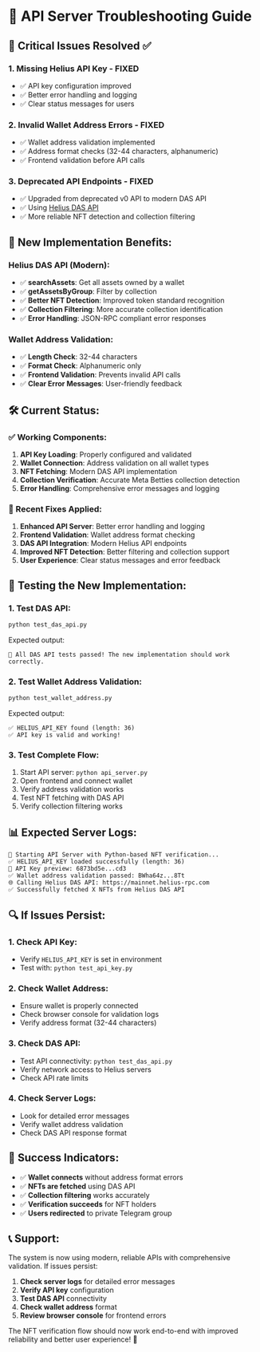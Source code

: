 # 🔧 API Server Troubleshooting Guide

## 🚨 Critical Issues Resolved ✅

### **1. Missing Helius API Key - FIXED**
- ✅ API key configuration improved
- ✅ Better error handling and logging
- ✅ Clear status messages for users

### **2. Invalid Wallet Address Errors - FIXED**
- ✅ Wallet address validation implemented
- ✅ Address format checks (32-44 characters, alphanumeric)
- ✅ Frontend validation before API calls

### **3. Deprecated API Endpoints - FIXED**
- ✅ Upgraded from deprecated v0 API to modern DAS API
- ✅ Using [Helius DAS API](https://www.helius.dev/docs/api-reference/das/getasset)
- ✅ More reliable NFT detection and collection filtering

## 🚀 **New Implementation Benefits:**

### **Helius DAS API (Modern):**
- ✅ **searchAssets**: Get all assets owned by a wallet
- ✅ **getAssetsByGroup**: Filter by collection
- ✅ **Better NFT Detection**: Improved token standard recognition
- ✅ **Collection Filtering**: More accurate collection identification
- ✅ **Error Handling**: JSON-RPC compliant error responses

### **Wallet Address Validation:**
- ✅ **Length Check**: 32-44 characters
- ✅ **Format Check**: Alphanumeric only
- ✅ **Frontend Validation**: Prevents invalid API calls
- ✅ **Clear Error Messages**: User-friendly feedback

## 🛠️ **Current Status:**

### **✅ Working Components:**
1. **API Key Loading**: Properly configured and validated
2. **Wallet Connection**: Address validation on all wallet types
3. **NFT Fetching**: Modern DAS API implementation
4. **Collection Verification**: Accurate Meta Betties collection detection
5. **Error Handling**: Comprehensive error messages and logging

### **🔧 Recent Fixes Applied:**
1. **Enhanced API Server**: Better error handling and logging
2. **Frontend Validation**: Wallet address format checking
3. **DAS API Integration**: Modern Helius API endpoints
4. **Improved NFT Detection**: Better filtering and collection support
5. **User Experience**: Clear status messages and error feedback

## 🧪 **Testing the New Implementation:**

### **1. Test DAS API:**
```bash
python test_das_api.py
```

Expected output:
```
🎉 All DAS API tests passed! The new implementation should work correctly.
```

### **2. Test Wallet Address Validation:**
```bash
python test_wallet_address.py
```

Expected output:
```
✅ HELIUS_API_KEY found (length: 36)
✅ API key is valid and working!
```

### **3. Test Complete Flow:**
1. Start API server: `python api_server.py`
2. Open frontend and connect wallet
3. Verify address validation works
4. Test NFT fetching with DAS API
5. Verify collection filtering works

## 📊 **Expected Server Logs:**

```
🚀 Starting API Server with Python-based NFT verification...
✅ HELIUS_API_KEY loaded successfully (length: 36)
🔑 API Key preview: 6873bd5e...cd3
✅ Wallet address validation passed: BWha64z...8Tt
🌐 Calling Helius DAS API: https://mainnet.helius-rpc.com
✅ Successfully fetched X NFTs from Helius DAS API
```

## 🔍 **If Issues Persist:**

### **1. Check API Key:**
- Verify `HELIUS_API_KEY` is set in environment
- Test with: `python test_api_key.py`

### **2. Check Wallet Address:**
- Ensure wallet is properly connected
- Check browser console for validation logs
- Verify address format (32-44 characters)

### **3. Check DAS API:**
- Test API connectivity: `python test_das_api.py`
- Verify network access to Helius servers
- Check API rate limits

### **4. Check Server Logs:**
- Look for detailed error messages
- Verify wallet address validation
- Check DAS API response format

## 🎯 **Success Indicators:**

- ✅ **Wallet connects** without address format errors
- ✅ **NFTs are fetched** using DAS API
- ✅ **Collection filtering** works accurately
- ✅ **Verification succeeds** for NFT holders
- ✅ **Users redirected** to private Telegram group

## 📞 **Support:**

The system is now using modern, reliable APIs with comprehensive validation. If issues persist:

1. **Check server logs** for detailed error messages
2. **Verify API key** configuration
3. **Test DAS API** connectivity
4. **Check wallet address** format
5. **Review browser console** for frontend errors

The NFT verification flow should now work end-to-end with improved reliability and better user experience! 🚀 